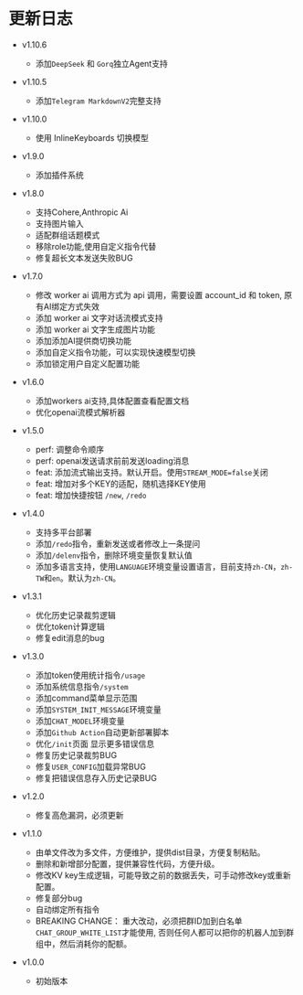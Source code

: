 # 更新日志

- v1.10.6
  - 添加`DeepSeek` 和 `Gorq`独立Agent支持

- v1.10.5
  - 添加`Telegram MarkdownV2`完整支持

- v1.10.0
  - 使用 InlineKeyboards 切换模型

- v1.9.0
  - 添加插件系统

- v1.8.0
  - 支持Cohere,Anthropic Ai
  - 支持图片输入
  - 适配群组话题模式
  - 移除role功能,使用自定义指令代替
  - 修复超长文本发送失败BUG

- v1.7.0
  - 修改 worker ai 调用方式为 api 调用，需要设置 account_id 和 token, 原有AI绑定方式失效
  - 添加 worker ai 文字对话流模式支持
  - 添加 worker ai 文字生成图片功能
  - 添加添加AI提供商切换功能
  - 添加自定义指令功能，可以实现快速模型切换
  - 添加锁定用户自定义配置功能

- v1.6.0
  - 添加workers ai支持,具体配置查看配置文档
  - 优化openai流模式解析器

- v1.5.0
  - perf: 调整命令顺序
  - perf: openai发送请求前前发送loading消息
  - feat: 添加流式输出支持。默认开启。使用`STREAM_MODE=false`关闭
  - feat: 增加对多个KEY的适配，随机选择KEY使用
  - feat: 增加快捷按钮 `/new`, `/redo`

- v1.4.0
  - 支持多平台部署
  - 添加`/redo`指令，重新发送或者修改上一条提问
  - 添加`/delenv`指令，删除环境变量恢复默认值
  - 添加多语言支持，使用`LANGUAGE`环境变量设置语言，目前支持`zh-CN`，`zh-TW`和`en`。默认为`zh-CN`。
  
- v1.3.1
    - 优化历史记录裁剪逻辑
    - 优化token计算逻辑
    - 修复edit消息的bug
    
- v1.3.0
    - 添加token使用统计指令`/usage`
    - 添加系统信息指令`/system`
    - 添加command菜单显示范围
    - 添加`SYSTEM_INIT_MESSAGE`环境变量
    - 添加`CHAT_MODEL`环境变量
    - 添加`Github Action`自动更新部署脚本
    - 优化`/init`页面 显示更多错误信息
    - 修复历史记录裁剪BUG
    - 修复`USER_CONFIG`加载异常BUG
    - 修复把错误信息存入历史记录BUG

- v1.2.0
    - 修复高危漏洞，必须更新
    
- v1.1.0
    - 由单文件改为多文件，方便维护，提供dist目录，方便复制粘贴。
    - 删除和新增部分配置，提供兼容性代码，方便升级。
    - 修改KV key生成逻辑，可能导致之前的数据丢失，可手动修改key或重新配置。
    - 修复部分bug
    - 自动绑定所有指令
    - BREAKING CHANGE： 重大改动，必须把群ID加到白名单`CHAT_GROUP_WHITE_LIST`才能使用, 否则任何人都可以把你的机器人加到群组中，然后消耗你的配额。

- v1.0.0
    - 初始版本
